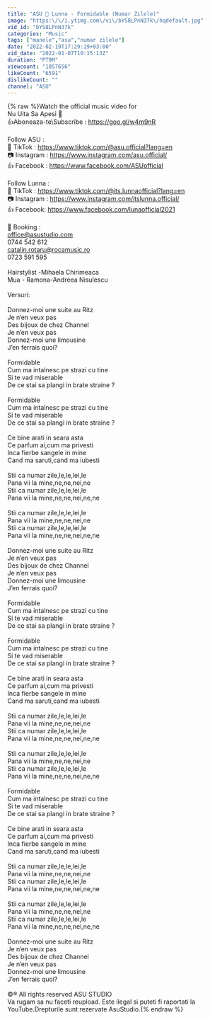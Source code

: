 ```yaml
---
title: "ASU 🌙 Lunna - Formidable (Numar Zilele)"
image: "https:\/\/i.ytimg.com\/vi\/bYS8LPnN37k\/hqdefault.jpg"
vid_id: "bYS8LPnN37k"
categories: "Music"
tags: ["manele","asu","numar zilele"]
date: "2022-02-19T17:29:19+03:00"
vid_date: "2022-01-07T10:15:13Z"
duration: "PT9M"
viewcount: "1057656"
likeCount: "6591"
dislikeCount: ""
channel: "ASU"
---
```

{% raw %}Watch the official music video for<br />Nu Uita Sa Apesi 🔔  <br />👍Aboneaza-te\Subscribe : <a rel="nofollow" target="blank" href="https://goo.gl/w4m9nR">https://goo.gl/w4m9nR</a><br /> <br />Follow ASU :<br />🎥 TikTok : <a rel="nofollow" target="blank" href="https://www.tiktok.com/@asu.official?lang=en">https://www.tiktok.com/@asu.official?lang=en</a><br />📷 Instagram : <a rel="nofollow" target="blank" href="https://www.instagram.com/asu.official/">https://www.instagram.com/asu.official/</a><br />👍 Facebook :  <a rel="nofollow" target="blank" href="https://www.facebook.com/ASUofficial">https://www.facebook.com/ASUofficial</a><br /><br />Follow Lunna :<br />🎥 TikTok : <a rel="nofollow" target="blank" href="https://www.tiktok.com/@its.lunnaofficial?lang=en">https://www.tiktok.com/@its.lunnaofficial?lang=en</a><br />📷 Instagram : <a rel="nofollow" target="blank" href="https://www.instagram.com/itslunna.official/">https://www.instagram.com/itslunna.official/</a><br />👍 Facebook: <a rel="nofollow" target="blank" href="https://www.facebook.com/lunaofficial2021">https://www.facebook.com/lunaofficial2021</a><br /><br />📲 Booking :<br />office@asustudio.com <br />0744 542 612<br />catalin.rotaru@rocamusic.ro<br />0723 591 595<br /><br />Hairstylist -Mihaela Chirimeaca <br />Mua - Ramona-Andreea Nisulescu<br /><br />Versuri:<br /><br />Donnez-moi une suite au Ritz<br />Je n’en veux pas<br />Des bijoux de chez Channel<br />Je n’en veux pas<br />Donnez-moi une limousine<br />J’en ferrais quoi?<br /><br />Formidable <br />Cum ma intalnesc pe strazi cu tine<br />Si te vad miserable<br />De ce stai sa plangi in brate straine ?<br /><br />Formidable <br />Cum ma intalnesc pe strazi cu tine<br />Si te vad miserable<br />De ce stai sa plangi in brate straine ?<br /><br />Ce bine arati in seara asta<br />Ce parfum ai,cum ma privesti<br />Inca fierbe sangele in mine<br />Cand ma saruti,cand ma iubesti<br /><br />Stii ca numar zile,le,le,lei,le<br />Pana vii la mine,ne,ne,nei,ne<br />Stii ca numar zile,le,le,lei,le<br />Pana vii la mine,ne,ne,nei,ne,ne<br /><br />Stii ca numar zile,le,le,lei,le<br />Pana vii la mine,ne,ne,nei,ne<br />Stii ca numar zile,le,le,lei,le<br />Pana vii la mine,ne,ne,nei,ne,ne<br /><br />Donnez-moi une suite au Ritz<br />Je n’en veux pas<br />Des bijoux de chez Channel<br />Je n’en veux pas<br />Donnez-moi une limousine<br />J’en ferrais quoi?<br /><br />Formidable <br />Cum ma intalnesc pe strazi cu tine<br />Si te vad miserable<br />De ce stai sa plangi in brate straine ?<br /><br />Formidable <br />Cum ma intalnesc pe strazi cu tine<br />Si te vad miserable<br />De ce stai sa plangi in brate straine ?<br /><br />Ce bine arati in seara asta<br />Ce parfum ai,cum ma privesti<br />Inca fierbe sangele in mine<br />Cand ma saruti,cand ma iubesti<br /><br />Stii ca numar zile,le,le,lei,le<br />Pana vii la mine,ne,ne,nei,ne<br />Stii ca numar zile,le,le,lei,le<br />Pana vii la mine,ne,ne,nei,ne,ne<br /><br />Stii ca numar zile,le,le,lei,le<br />Pana vii la mine,ne,ne,nei,ne<br />Stii ca numar zile,le,le,lei,le<br />Pana vii la mine,ne,ne,nei,ne,ne<br /><br />Formidable <br />Cum ma intalnesc pe strazi cu tine<br />Si te vad miserable<br />De ce stai sa plangi in brate straine ?<br /><br />Ce bine arati in seara asta<br />Ce parfum ai,cum ma privesti<br />Inca fierbe sangele in mine<br />Cand ma saruti,cand ma iubesti<br /><br />Stii ca numar zile,le,le,lei,le<br />Pana vii la mine,ne,ne,nei,ne<br />Stii ca numar zile,le,le,lei,le<br />Pana vii la mine,ne,ne,nei,ne,ne<br /><br />Stii ca numar zile,le,le,lei,le<br />Pana vii la mine,ne,ne,nei,ne<br />Stii ca numar zile,le,le,lei,le<br />Pana vii la mine,ne,ne,nei,ne,ne<br /><br />Donnez-moi une suite au Ritz<br />Je n’en veux pas<br />Des bijoux de chez Channel<br />Je n’en veux pas<br />Donnez-moi une limousine<br />J’en ferrais quoi?<br /><br />©® All rights reserved ASU STUDIO <br />Va rugam sa nu faceti reupload. Este ilegal si puteti fi raportati la YouTube.Drepturile sunt rezervate AsuStudio.{% endraw %}

